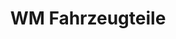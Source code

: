 ---
title: "WM Fahrzeugteile"
url: /paderborn/wm-fahrzeugteile-im-doerener-feld/
shop: Autoteile
---